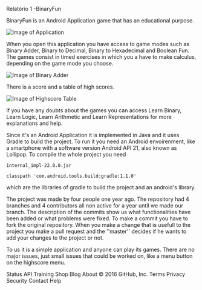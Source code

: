 
Relatório 1 -BinaryFun

BinaryFun is an Android Application game that has an educational purpose.

![Image of Application](EECS314-BinaryFun/ASSO-DOCS/Images/DeepinScreenshot20160326191830.png)


When you open this application you have access to game modes such as Binary Adder, Binary to Decimal, Binary to Hexadecimal and Boolean Fun.
The games consist in timed exercises in which you a have to make calculus, depending on the game mode you choose. 

![Image of Binary Adder](EECS314-BinaryFun/ASSO-DOCS/Images/DeepinScreenshot20160327134006.png)

There is a score and a table of high scores.

![Image of Highscore Table](EECS314-BinaryFun/ASSO-DOCS/Images/DeepinScreenshot20160327134150.png)

If you have any doubts about the games you can access Learn Binary, Learn Logic, Learn Arithmetic and Learn Representations for more explanations and help.


Since it's an Android Application it is implemented in Java and it uses Gradle to build the project. 
To run it you need an Android envoirenment, like a smartphone with a software version Android API 21, also known as Lollipop.
To compile the whole project you need 
	
	internal_impl-22.0.0.jar

	classpath 'com.android.tools.build:gradle:1.1.0'
	
which are the libraries of gradle to build the project and an android's library.


The project was made by four people one year ago. The repository had 4 branches and 4 contributors all non active for a year until we made our branch. 
The description of the commits show us what functionalities have been added or what problems were fixed.
To make a commit you have to fork the original repository. When you make a change that is usefull to the project you make a pull request and the ''master'' decides if he wants to add your changes to the project or not.



To us it is a simple application and anyone can play its games. There are no major issues, just small issues that could be worked on, like a menu button on the highscore menu. 


Status API Training Shop Blog About
© 2016 GitHub, Inc. Terms Privacy Security Contact Help
